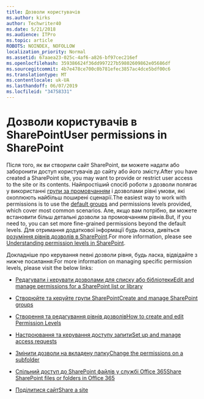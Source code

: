 ```yaml
---
title: Дозволи користувачів
ms.author: kirks
author: Techwriter40
ms.date: 5/21/2018
ms.audience: ITPro
ms.topic: article
ROBOTS: NOINDEX, NOFOLLOW
localization_priority: Normal
ms.assetid: 67aaea23-025c-4af6-a826-bf97cec216ef
ms.openlocfilehash: 359386624f36dd997227b59802609862e05686df
ms.sourcegitcommit: 4b7e478ce700c0b781efec3857ac4dce5bdf00c6
ms.translationtype: MT
ms.contentlocale: uk-UA
ms.lasthandoff: 06/07/2019
ms.locfileid: "34758331"
---
```

# <a name="user-permissions-in-sharepoint"></a><span data-ttu-id="1eb44-102">Дозволи користувачів в SharePoint</span><span class="sxs-lookup"><span data-stu-id="1eb44-102">User permissions in SharePoint</span></span>

<span data-ttu-id="1eb44-103">Після того, як ви створили сайт SharePoint, ви можете надати або заборонити доступ користувачів до сайту або його змісту.</span><span class="sxs-lookup"><span data-stu-id="1eb44-103">After you have created a SharePoint site, you may want to provide or restrict user access to the site or its contents.</span></span> <span data-ttu-id="1eb44-104">Найпростіший спосіб роботи з дозволи полягає у використанні [групи за промовчанням](https://support.office.com/article/default-sharepoint-groups-13bb2b6b-dd8c-447e-b71b-0e4bb9efe1d3) і дозволами рівні умови, які охоплюють найбільш поширені сценарії.</span><span class="sxs-lookup"><span data-stu-id="1eb44-104">The easiest way to work with permissions is to use the [default groups](https://support.office.com/article/default-sharepoint-groups-13bb2b6b-dd8c-447e-b71b-0e4bb9efe1d3) and permissions levels provided, which cover most common scenarios.</span></span> <span data-ttu-id="1eb44-105">Але, якщо вам потрібно, ви можете встановити більш детальні дозволи за промовчанням рівнів.</span><span class="sxs-lookup"><span data-stu-id="1eb44-105">But, if you need to, you can set more fine-grained permissions beyond the default levels.</span></span> <span data-ttu-id="1eb44-106">Для отримання додаткової інформації будь ласка, дивіться [розуміння рівнів дозволів в SharePoint](https://docs.microsoft.com/sharepoint/understanding-permission-levels).</span><span class="sxs-lookup"><span data-stu-id="1eb44-106">For more information, please see [Understanding permission levels in SharePoint](https://docs.microsoft.com/sharepoint/understanding-permission-levels).</span></span>

<span data-ttu-id="1eb44-107">Докладніше про керування певні дозволи рівня, будь ласка, відвідайте з нижче посилання:</span><span class="sxs-lookup"><span data-stu-id="1eb44-107">For more information on managing specific permission levels, please visit the below links:</span></span>

- [<span data-ttu-id="1eb44-108">Редагувати і керувати дозволами для списку або бібліотеки</span><span class="sxs-lookup"><span data-stu-id="1eb44-108">Edit and manage permissions for a SharePoint list or library</span></span>](https://support.office.com/article/customize-permissions-for-a-sharepoint-list-or-library-02d770f3-59eb-4910-a608-5f84cc297782)

- [<span data-ttu-id="1eb44-109">Створюйте та керуйте групи SharePoint</span><span class="sxs-lookup"><span data-stu-id="1eb44-109">Create and manage SharePoint groups</span></span>](https://support.office.com/article/create-and-manage-sharepoint-groups-b1e3cd23-1a78-4264-9284-87fed7282048)

- [<span data-ttu-id="1eb44-110">Створення та редагування рівнів дозволів</span><span class="sxs-lookup"><span data-stu-id="1eb44-110">How to create and edit Permission Levels</span></span>](https://docs.microsoft.com/sharepoint/how-to-create-and-edit-permission-levels)

- [<span data-ttu-id="1eb44-111">Настроювання та керування доступу запити</span><span class="sxs-lookup"><span data-stu-id="1eb44-111">Set up and manage access requests</span></span>](https://support.office.com/article/set-up-and-manage-access-requests-94b26e0b-2822-49d4-929a-8455698654b3)

- [<span data-ttu-id="1eb44-112">Змінити дозволи на вкладену папку</span><span class="sxs-lookup"><span data-stu-id="1eb44-112">Change the permissions on a subfolder</span></span>](https://support.office.com/article/change-the-permissions-on-a-subfolder-5427bd7c-f20a-4f75-8cf2-5359dd45a1a6)

- [<span data-ttu-id="1eb44-113">Спільний доступ до SharePoint файлів у службі Office 365</span><span class="sxs-lookup"><span data-stu-id="1eb44-113">Share SharePoint files or folders in Office 365</span></span>](https://support.office.com/article/share-sharepoint-files-or-folders-1fe37332-0f9a-4719-970e-d2578da4941c)

- [<span data-ttu-id="1eb44-114">Поділитися сайт</span><span class="sxs-lookup"><span data-stu-id="1eb44-114">Share a site</span></span>](https://support.office.com/article/share-a-site-958771a8-d041-4eb8-b51c-afea2eae3658)
